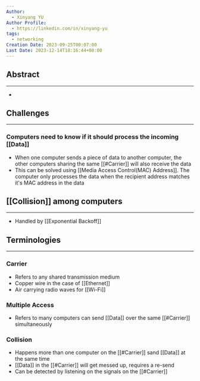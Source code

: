 ```yaml
---
Author:
  - Xinyang YU
Author Profile:
  - https://linkedin.com/in/xinyang-yu
tags:
  - networking
Creation Date: 2023-09-25T00:07:00
Last Date: 2023-12-14T18:16:44+08:00
---
```

## Abstract
---
- 

## Challenges
---
### Computers need to know if it should process the incoming [[Data]]
- When one computer sends a piece of data to another computer, the other computers sharing the same [[#Carrier]] will also receive the data
- This can be solved using [[Media Access Control(MAC) Address]]. The computer only processes the data when the recipient address matches it's MAC address in the data

## [[Collision]] among computers
---
- Handled by [[Exponential Backoff]]

## Terminologies
---
### Carrier
- Refers to any shared transmission medium
- Copper wire in the case of [[Ethernet]]
- Air carrying radio waves for [[Wi-Fi]]
### Multiple Access
- Refers to many computers can send [[Data]] over the same [[#Carrier]] simultaneously 

### Collision
- Happens more than one computer on the [[#Carrier]] sand [[Data]] at the same time
- [[Data]] in the [[#Carrier]] will get messed up, requires a re-send
- Can be detected by listening on the signals on the [[#Carrier]]